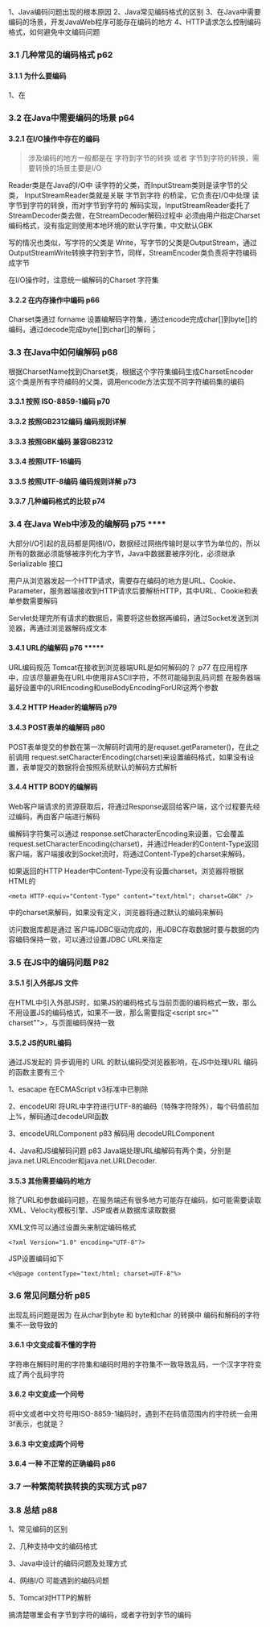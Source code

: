 1、Java编码问题出现的根本原因
2、Java常见编码格式的区别
3、在Java中需要编码的场景，开发JavaWeb程序可能存在编码的地方
4、HTTP请求怎么控制编码格式，如何避免中文编码问题

### 3.1	几种常见的编码格式					p62
#### 3.1.1	为什么要编码
1、在

### 3.2	在Java中需要编码的场景				p64
#### 3.2.1	在I/O操作中存在的编码
>涉及编码的地方一般都是在 字符到字节的转换 或者 字节到字符的转换，需要转换的场景主要是I/O

Reader类是在Java的I/O中 读字符的父类，而InputStream类则是读字节的父类， InputStreamReader类就是关联 字节到字符 的桥梁，它负责在I/O中处理 读字节到字符的转换，而对字节到字符的 解码实现，InputStreamReader委托了StreamDecoder类去做，在StreamDecoder解码过程中 必须由用户指定Charset编码格式，没有指定则使用本地环境的默认字符集，中文默认GBK

写的情况也类似，写字符的父类是 Write，写字节的父类是OutputStream，通过OutputStreamWrite转换字符到字节，同样，StreamEncoder类负责将字符编码成字节

在I/O操作时，注意统一编解码的Charset	字符集

#### 3.2.2	在内存操作中编码					p66
Charset类通过 forname 设置编解码字符集，通过encode完成char[]到byte[]的编码，通过decode完成byte[]到char[]的解码；


### 3.3 	在Java中如何编解码				p68
根据CharsetName找到Charset类，根据这个字符集编码生成CharsetEncoder 这个类是所有字符编码的父类，调用encode方法实现不同字符编码集的编码


#### 3.3.1	按照 ISO-8859-1编码				p70
#### 3.3.2	按照GB2312编码		编码规则详解
#### 3.3.3	按照GBK编码		兼容GB2312
#### 3.3.4	按照UTF-16编码	
#### 3.3.5	按照UTF-8编码		编码规则详解		p73
#### 3.3.7	几种编码格式的比较					p74


### 3.4 	在Java Web中涉及的编解码			p75  ****
大部分I/O引起的乱码都是网络I/O，数据经过网络传输时是以字节为单位的，所以所有的数据必须能够被序列化为字节，Java中数据要被序列化，必须继承Serializable 接口

用户从浏览器发起一个HTTP请求，需要存在编码的地方是URL、Cookie、Parameter，服务器端接收到HTTP请求后要解析HTTP，其中URL、Cookie和表单参数需要解码

Servlet处理完所有请求的数据后，需要将这些数据再编码，通过Socket发送到浏览器，再通过浏览器解码成文本

#### 3.4.1	URL的编解码				p76		*****
URL编码规范
Tomcat在接收到浏览器端URL是如何解码的？			p77
在应用程序中，应该尽量避免在URL中使用非ASCII字符，不然可能碰到乱码问题
在服务器端最好设置<Connector/>中的URIEncoding和useBodyEncodingForURI这两个参数

#### 3.4.2	HTTP Header的编解码			p79

#### 3.4.3	POST表单的编解码				p80
POST表单提交的参数在第一次解码时调用的是requset.getParameter()，在此之前调用 request.setCharacterEncoding(charset)来设置编码格式，如果没有设置，表单提交的数据将会按照系统默认的解码方式解析

#### 3.4.4	HTTP BODY的编解码
Web客户端请求的资源获取后，将通过Response返回给客户端，这个过程要先经过编码，再由客户端进行解码

编解码字符集可以通过 response.setCharacterEncoding来设置，它会覆盖request.setCharacterEncoding(charset)，并通过Header的Content-Type返回客户端，客户端接收到Socket流时，将通过Content-Type的charset来解码， 

如果返回的HTTP Header中Content-Type没有设置charset，浏览器将根据HTML的

    <meta HTTP-equiv="Content-Type" content="text/html"; charset=GBK" />
中的charset来解码，如果没有定义，浏览器将通过默认的编码来解码

访问数据库都是通过 客户端JDBC驱动完成的，用JDBC存取数据时要与数据的内容编码保持一致，可以通过设置JDBC URL来指定

### 3.5		在JS中的编码问题		P82
#### 3.5.1	引入外部JS 文件
在HTML中引入外部JS时，如果JS的编码格式与当前页面的编码格式一致，那么不用设置JS的编码格式，如果不一致，那么需要指定<script src="" charset""></script>，与页面编码保持一致

#### 3.5.2	JS的URL编码			
通过JS发起的 异步调用的 URL 的默认编码受浏览器影响，在JS中处理URL 编码的函数主要有三个

1、esacape    在ECMAScript v3标准中已剔除

2、encodeURI
将URL中字符进行UTF-8的编码（特殊字符除外），每个码值前加上%，解码通过decodeURI函数

3、encodeURLComponent			p83
解码用 decodeURLComponent

4、Java和JS编解码问题				p83
Java端处理URL编解码有两个类，分别是java.net.URLEncoder和java.net.URLDecoder.

#### 3.5.3	其他需要编码的地方
除了URL和参数编码问题，在服务端还有很多地方可能存在编码，如可能需要读取XML、Velocity模板引擎、JSP或者从数据库读取数据

XML文件可以通过设置头来制定编码格式

    <?xml Version="1.0" encoding="UTF-8"?>
JSP设置编码如下
    
    <%@page contentType="text/html; charset=UTF-8"%>

### 3.6	常见问题分析			p85
出现乱码问题是因为 在从char到byte 和 byte和char 的转换中 编码和解码的字符集不一致导致的
#### 3.6.1		中文变成看不懂的字符
字符串在解码时用的字符集和编码时用的字符集不一致导致乱码，一个汉字字符变成了两个乱码字符
#### 3.6.2		中文变成一个问号
将中文或者中文符号用ISO-8859-1编码时，遇到不在码值范围内的字符统一会用3f表示，也就是？
#### 3.6.3		中文变成两个问号
#### 3.6.4		一种 不正常的正确编码		p86

### 3.7	一种繁简转换转换的实现方式		p87


### 3.8	总结					p88
1、常见编码的区别

2、几种支持中文的编码格式

3、Java中设计的编码问题及处理方式

4、网络I/O 可能遇到的编码问题

5、Tomcat对HTTP的解析

搞清楚哪里会有字节到字符的编码，或者字符到字节的编码




